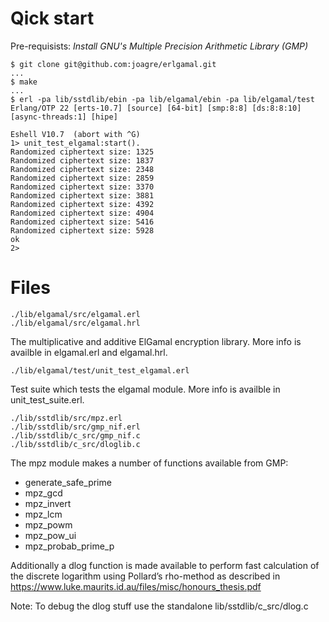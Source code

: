 # Qick start

Pre-requisists: *Install GNU's Multiple Precision Arithmetic Library (GMP)*

```
$ git clone git@github.com:joagre/erlgamal.git
...
$ make
...
$ erl -pa lib/sstdlib/ebin -pa lib/elgamal/ebin -pa lib/elgamal/test
Erlang/OTP 22 [erts-10.7] [source] [64-bit] [smp:8:8] [ds:8:8:10] [async-threads:1] [hipe]

Eshell V10.7  (abort with ^G)
1> unit_test_elgamal:start().
Randomized ciphertext size: 1325
Randomized ciphertext size: 1837
Randomized ciphertext size: 2348
Randomized ciphertext size: 2859
Randomized ciphertext size: 3370
Randomized ciphertext size: 3881
Randomized ciphertext size: 4392
Randomized ciphertext size: 4904
Randomized ciphertext size: 5416
Randomized ciphertext size: 5928
ok
2> 
```

# Files

```
./lib/elgamal/src/elgamal.erl
./lib/elgamal/src/elgamal.hrl
```

The multiplicative and additive ElGamal encryption library. More
info is availble in elgamal.erl and elgamal.hrl.

```
./lib/elgamal/test/unit_test_elgamal.erl
```

Test suite which tests the elgamal module. More info is availble in
unit_test_suite.erl.

```
./lib/sstdlib/src/mpz.erl
./lib/sstdlib/src/gmp_nif.erl
./lib/sstdlib/c_src/gmp_nif.c
./lib/sstdlib/c_src/dloglib.c
```

The mpz module makes a number of functions available from GMP:

* generate_safe_prime
* mpz_gcd
* mpz_invert
* mpz_lcm
* mpz_powm
* mpz_pow_ui
* mpz_probab_prime_p
 
Additionally a dlog function is made available to perform fast
calculation of the discrete logarithm using Pollard’s rho-method as
described in https://www.luke.maurits.id.au/files/misc/honours_thesis.pdf

Note: To debug the dlog stuff use the standalone lib/sstdlib/c_src/dlog.c
